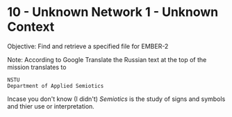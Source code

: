 # 10 - Unknown Network 1 - Unknown Context
 
Objective: Find and retrieve a specified file for EMBER-2

Note: According to Google Translate the Russian text at the top of the mission translates to
```
NSTU
Department of Applied Semiotics
```
Incase you don't know (I didn't) *Semiotics* is the study of signs and symbols and thier use or interpretation.